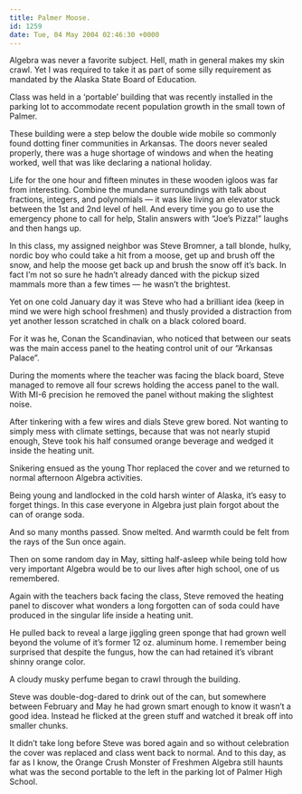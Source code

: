 ```yaml
---
title: Palmer Moose.
id: 1259
date: Tue, 04 May 2004 02:46:30 +0000
---
```


Algebra was never a favorite subject. Hell, math in general makes my skin crawl. Yet I was required to take it as part of some silly requirement as mandated by the Alaska State Board of Education.  

Class was held in a ‘portable’ building that was recently installed in the parking lot to accommodate recent population growth in the small town of Palmer.  

These building were a step below the double wide mobile so commonly found dotting finer communities in Arkansas. The doors never sealed properly, there was a huge shortage of windows and when the heating worked, well that was like declaring a national holiday.  

Life for the one hour and fifteen minutes in these wooden igloos was far from interesting. Combine the mundane surroundings with talk about fractions, integers, and polynomials — it was like living an elevator stuck between the 1st and 2nd level of hell. And every time you go to use the emergency phone to call for help, Stalin answers with “Joe’s Pizza!” laughs and then hangs up.  

In this class, my assigned neighbor was Steve Bromner, a tall blonde, hulky, nordic boy who could take a hit from a moose, get up and brush off the snow, and help the moose get back up and brush the snow off it’s back. In fact I’m not so sure he hadn’t already danced with the pickup sized mammals more than a few times — he wasn’t the brightest.  

Yet on one cold January day it was Steve who had a brilliant idea (keep in mind we were high school freshmen) and thusly provided a distraction from yet another lesson scratched in chalk on a black colored board.  

For it was he, Conan the Scandinavian, who noticed that between our seats was the main access panel to the heating control unit of our “Arkansas Palace”.  

During the moments where the teacher was facing the black board, Steve managed to remove all four screws holding the access panel to the wall. With MI-6 precision he removed the panel without making the slightest noise.  

After tinkering with a few wires and dials Steve grew bored. Not wanting to simply mess with climate settings, because that was not nearly stupid enough, Steve took his half consumed orange beverage and wedged it inside the heating unit.  

Snikering ensued as the young Thor replaced the cover and we returned to normal afternoon Algebra activities.  

Being young and landlocked in the cold harsh winter of Alaska, it’s easy to forget things. In this case everyone in Algebra just plain forgot about the can of orange soda.  

And so many months passed. Snow melted. And warmth could be felt from the rays of the Sun once again.  

Then on some random day in May, sitting half-asleep while being told how very important Algebra would be to our lives after high school, one of us remembered.  

Again with the teachers back facing the class, Steve removed the heating panel to discover what wonders a long forgotten can of soda could have produced in the singular life inside a heating unit.  

He pulled back to reveal a large jiggling green sponge that had grown well beyond the volume of it’s former 12 oz. aluminum home. I remember being surprised that despite the fungus, how the can had retained it’s vibrant shinny orange color.  

A cloudy musky perfume began to crawl through the building.  

Steve was double-dog-dared to drink out of the can, but somewhere between February and May he had grown smart enough to know it wasn’t a good idea. Instead he flicked at the green stuff and watched it break off into smaller chunks.  

It didn’t take long before Steve was bored again and so without celebration the cover was replaced and class went back to normal. And to this day, as far as I know, the Orange Crush Monster of Freshmen Algebra still haunts what was the second portable to the left in the parking lot of Palmer High School.





